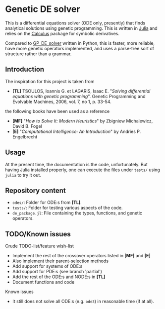 # Genetic DE solver

This is a differential equations solver (ODE only, presently) that finds analytical solutions using genetic programming. This is written in [Julia](https://github.com/JuliaLang/julia) and relies on the [Calculus](https://github.com/johnmyleswhite/Calculus.jl) package for symbolic derivatives.

Compared to [GP_DE_solver](https://github.com/johanbluecreek/GP_DE_solver) written in Python, this is faster, more reliable, have more genetic operators implemented, and uses a parse-tree sort of structure rather than a grammar.

## Introduction

The inspiration for this project is taken from

* **[TL]** TSOULOS, Ioannis G. et LAGARIS, Isaac E. "*Solving differential equations with genetic programming*". Genetic Programming and Evolvable Machines, 2006, vol. 7, no 1, p. 33-54.

the following books have been used as a reference

* **[MF]** "*How to Solve It: Modern Heuristics*" by Zbigniew Michalewicz, David
B. Fogel
* **[E]** "*Computational Intelligence: An Introduction*" by Andries P.
Engelbrecht

## Usage

At the present time, the documentation is the code, unfortunately. But having Julia installed properly, one can execute the files under `tests/` using `julia` to try it out.

## Repository content

* `odes/`: Folder for ODE:s from **[TL]**.
* `tests/`: Folder for testing various aspects of the code.
* `de_package.jl`: File containing the types, functions, and genetic operators.

## TODO/Known issues

Crude TODO-list/feature wish-list

* Implement the rest of the crossover operators listed in **[MF]** and **[E]**
* Also implement their parent-selection methods
* Add support for systems of ODE:s
* Add support for PDE:s (see branch 'partial')
* Add the rest of the ODE:s and NODE:s in **[TL]**
* Document functions and code

Known issues

* It still does not solve all ODE:s (e.g. `ode3`) in reasonable time (if at all).
